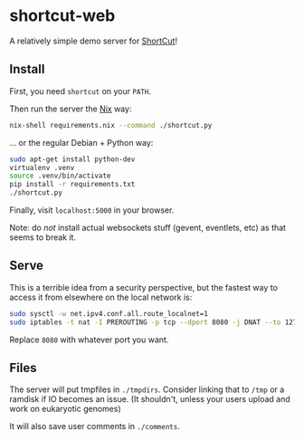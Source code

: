 shortcut-web
============

A relatively simple demo server for [ShortCut][1]!

Install
-------

First, you need `shortcut` on your `PATH`.

Then run the server the [Nix][2] way:

```.bash
nix-shell requirements.nix --command ./shortcut.py
```

... or the regular Debian + Python way:

```.bash
sudo apt-get install python-dev
virtualenv .venv
source .venv/bin/activate
pip install -r requirements.txt
./shortcut.py
```

Finally, visit `localhost:5000` in your browser.

Note: do *not* install actual websockets stuff (gevent, eventlets, etc) as that seems to break it.

Serve
-----

This is a terrible idea from a security perspective,
but the fastest way to access it from elsewhere on the local network is:

```.bash
sudo sysctl -w net.ipv4.conf.all.route_localnet=1
sudo iptables -t nat -I PREROUTING -p tcp --dport 8080 -j DNAT --to 127.0.0.1:5000
```

Replace `8080` with whatever port you want.

Files
-----

The server will put tmpfiles in `./tmpdirs`. Consider linking that to `/tmp` or
a ramdisk if IO becomes an issue. (It shouldn't, unless your users upload and
work on eukaryotic genomes)

It will also save user comments in `./comments`.

[1]: https://github.com/jefdaj/shortcut
[2]: https://nixos.org/nix
